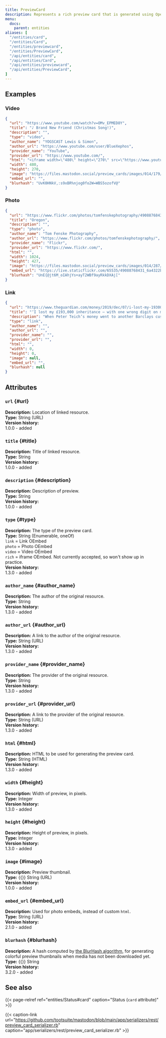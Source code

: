 ```yaml
---
title: PreviewCard
description: Represents a rich preview card that is generated using OpenGraph tags from a URL.
menu:
  docs:
    parent: entities
aliases: [
  "/entities/card",
  "/entities/Card",
  "/entities/previewcard",
  "/entities/PreviewCard",
  "/api/entities/card",
  "/api/entities/Card",
  "/api/entities/previewcard",
  "/api/entities/PreviewCard",
]
---
```


## Examples

### Video

```json
{
  "url": "https://www.youtube.com/watch?v=OMv_EPMED8Y",
  "title": "♪ Brand New Friend (Christmas Song!)",
  "description": "",
  "type": "video",
  "author_name": "YOGSCAST Lewis & Simon",
  "author_url": "https://www.youtube.com/user/BlueXephos",
  "provider_name": "YouTube",
  "provider_url": "https://www.youtube.com/",
  "html": "<iframe width=\"480\" height=\"270\" src=\"https://www.youtube.com/embed/OMv_EPMED8Y?feature=oembed\" frameborder=\"0\" allowfullscreen=\"\"></iframe>",
  "width": 480,
  "height": 270,
  "image": "https://files.mastodon.social/preview_cards/images/014/179/145/original/9cf4b7cf5567b569.jpeg",
  "embed_url": "",
  "blurhash": "UvK0HNkV,:s9xBR%njog0fo2W=WBS5ozofV@"
}
```

### Photo

```json
{
  "url": "https://www.flickr.com/photos/tomfenskephotography/49088768431/",
  "title": "Oregon",
  "description": "",
  "type": "photo",
  "author_name": "Tom Fenske Photography",
  "author_url": "https://www.flickr.com/photos/tomfenskephotography/",
  "provider_name": "Flickr",
  "provider_url": "https://www.flickr.com/",
  "html": "",
  "width": 1024,
  "height": 427,
  "image": "https://files.mastodon.social/preview_cards/images/014/287/139/original/651b1c6976817824.jpeg",
  "embed_url": "https://live.staticflickr.com/65535/49088768431_6a4322b3bb_b.jpg",
  "blurhash": "UnE{@jt6M_oIAhjYs+ayT2WBf9ayRkkDXAj["
}
```

### Link

```json
{
  "url": "https://www.theguardian.com/money/2019/dec/07/i-lost-my-193000-inheritance-with-one-wrong-digit-on-my-sort-code",
  "title": "‘I lost my £193,000 inheritance – with one wrong digit on my sort code’",
  "description": "When Peter Teich’s money went to another Barclays customer, the bank offered £25 as a token gesture",
  "type": "link",
  "author_name": "",
  "author_url": "",
  "provider_name": "",
  "provider_url": "",
  "html": "",
  "width": 0,
  "height": 0,
  "image": null,
  "embed_url": "",
  "blurhash": null
}
```

## Attributes

### `url` {#url}

**Description:** Location of linked resource.\
**Type:** String (URL)\
**Version history:**\
1.0.0 - added

### `title` {#title}

**Description:** Title of linked resource.\
**Type:** String\
**Version history:**\
1.0.0 - added

### `description` {#description}

**Description:** Description of preview.\
**Type:** String\
**Version history:**\
1.0.0 - added

### `type` {#type}

**Description:** The type of the preview card.\
**Type:** String (Enumerable, oneOf)\
`link` = Link OEmbed\
`photo` = Photo OEmbed\
`video` = Video OEmbed\
`rich` = iframe OEmbed. Not currently accepted, so won't show up in practice.\
**Version history:**\
1.3.0 - added

### `author_name` {#author_name}

**Description:** The author of the original resource.\
**Type:** String\
**Version history:**\
1.3.0 - added

### `author_url` {#author_url}

**Description:** A link to the author of the original resource.\
**Type:** String (URL)\
**Version history:**\
1.3.0 - added

### `provider_name` {#provider_name}

**Description:** The provider of the original resource.\
**Type:** String\
**Version history:**\
1.3.0 - added

### `provider_url` {#provider_url}

**Description:** A link to the provider of the original resource.\
**Type:** String (URL)\
**Version history:**\
1.3.0 - added

### `html` {#html}

**Description:** HTML to be used for generating the preview card.\
**Type:** String (HTML)\
**Version history:**\
1.3.0 - added

### `width` {#height}

**Description:** Width of preview, in pixels.\
**Type:** Integer\
**Version history:**\
1.3.0 - added

### `height` {#height}

**Description:** Height of preview, in pixels.\
**Type:** Integer\
**Version history:**\
1.3.0 - added

### `image` {#image}

**Description:** Preview thumbnail.\
**Type:** {{<nullable>}} String (URL)\
**Version history:**\
1.0.0 - added

### `embed_url` {#embed_url}

**Description:** Used for photo embeds, instead of custom `html`.\
**Type:** String (URL)\
**Version history:**\
2.1.0 - added

### `blurhash` {#blurhash}

**Description:** A hash computed by [the BlurHash algorithm](https://github.com/woltapp/blurhash), for generating colorful preview thumbnails when media has not been downloaded yet.\
**Type:** {{<nullable>}} String\
**Version history:**\
3.2.0 - added

## See also

{{< page-relref ref="entities/Status#card" caption="Status (`card` attribute)" >}}

{{< caption-link url="https://github.com/tootsuite/mastodon/blob/main/app/serializers/rest/preview_card_serializer.rb" caption="app/serializers/rest/preview_card_serializer.rb" >}}


